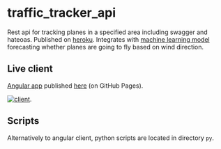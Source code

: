 # traffic_tracker_api

Rest api for tracking planes in a specified area including swagger and hateoas. Published on [heroku](https://traffic-tracker.herokuapp.com/swagger-ui/index.html).
Integrates with [machine learning model](https://github.com/j-o-e-d-o-e/py_traffic_tracker-forecasts) forecasting whether planes are going to fly based on wind direction.

## Live client

[Angular app](https://github.com/j-o-e-d-o-e/traffic-tracker) published [here](https://j-o-e-d-o-e.github.io/traffic-tracker) (on GitHub Pages).

[![client](https://user-images.githubusercontent.com/26798159/65524223-bd890600-deed-11e9-8b39-dc82cec949c2.png)](https://j-o-e-d-o-e.github.io/traffic-tracker).

## Scripts

Alternatively to angular client, python scripts are located in directory `py`.

